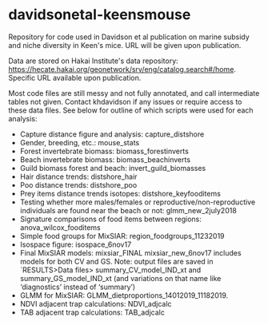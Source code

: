 # davidsonetal-keensmouse
Repository for code used in Davidson et al publication on marine subsidy and niche diversity in Keen's mice. URL will be given upon publication.

Data are stored on Hakai Institute's data repository: https://hecate.hakai.org/geonetwork/srv/eng/catalog.search#/home. Specific URL available upon publication.

Most code files are still messy and not fully annotated, and call intermediate tables not given. Contact khdavidson if any issues or require access to these data files. See below for outline of which scripts were used for each analysis:
- Capture distance figure and analysis: capture_distshore
- Gender, breeding, etc.: mouse_stats
- Forest invertebrate biomass: biomass_forestinverts
- Beach invertebrate biomass: biomass_beachinverts
- Guild biomass forest and beach: invert_guild_biomasses 
- Hair distance trends: distshore_hair  
- Poo distance trends: distshore_poo
- Prey items distance trends isotopes: distshore_keyfooditems
- Testing whether more males/females or reproductive/non-reproductive individuals are found near the beach or not: glmm_new_2july2018 
- Signature comparisons of food items between regions: anova_wilcox_fooditems 
- Simple food groups for MixSIAR: region_foodgroups_11232019 
- Isospace figure: isospace_6nov17
- Final MixSIAR models: mixsiar_FINAL mixsiar_new_6nov17 includes models for both CV and GS. Note: output files are saved in `RESULTS>Data files> summary_CV_model_IND_xt and summary_GS_model_IND_xt (and variations on that name like ‘diagnostics’ instead of ‘summary’) 
- GLMM for MixSIAR: GLMM_dietproportions_14012019_11182019. 
- NDVI adjacent trap calculations: NDVI_adjcalc
- TAB adjacent trap calculations: TAB_adjcalc
